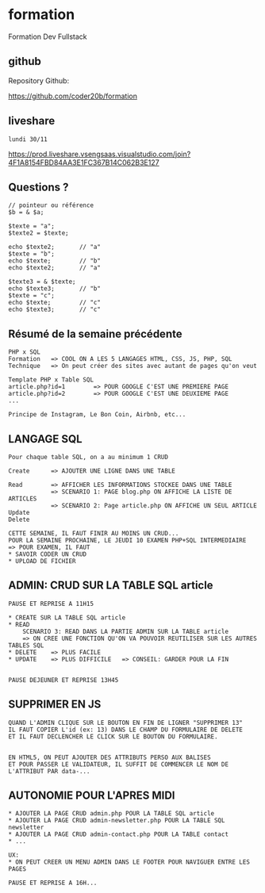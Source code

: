 # formation

Formation Dev Fullstack

## github

Repository Github:

https://github.com/coder20b/formation

## liveshare

    lundi 30/11
    
https://prod.liveshare.vsengsaas.visualstudio.com/join?4F1A8154FBD84AA3E1FC367B14C062B3E127

## Questions ?

    // pointeur ou référence
    $b = & $a;

    $texte = "a";
    $texte2 = $texte;

    echo $texte2;       // "a"
    $texte = "b";
    echo $texte;        // "b"
    echo $texte2;       // "a"

    $texte3 = & $texte;
    echo $texte3;       // "b"
    $texte = "c";
    echo $texte;        // "c"
    echo $texte3;       // "c"


## Résumé de la semaine précédente

    PHP x SQL
    Formation   => COOL ON A LES 5 LANGAGES HTML, CSS, JS, PHP, SQL
    Technique   => On peut créer des sites avec autant de pages qu'on veut
        
    Template PHP x Table SQL
    article.php?id=1        => POUR GOOGLE C'EST UNE PREMIERE PAGE
    article.php?id=2        => POUR GOOGLE C'EST UNE DEUXIEME PAGE
    ...

    Principe de Instagram, Le Bon Coin, Airbnb, etc...

## LANGAGE SQL

    Pour chaque table SQL, on a au minimum 1 CRUD

    Create      => AJOUTER UNE LIGNE DANS UNE TABLE

    Read        => AFFICHER LES INFORMATIONS STOCKEE DANS UNE TABLE
                => SCENARIO 1: PAGE blog.php ON AFFICHE LA LISTE DE ARTICLES
                => SCENARIO 2: Page article.php ON AFFICHE UN SEUL ARTICLE
    Update
    Delete

    CETTE SEMAINE, IL FAUT FINIR AU MOINS UN CRUD...
    POUR LA SEMAINE PROCHAINE, LE JEUDI 10 EXAMEN PHP+SQL INTERMEDIAIRE
    => POUR EXAMEN, IL FAUT
    * SAVOIR CODER UN CRUD
    * UPLOAD DE FICHIER


## ADMIN: CRUD SUR LA TABLE SQL article

    PAUSE ET REPRISE A 11H15

    * CREATE SUR LA TABLE SQL article
    * READ
        SCENARIO 3: READ DANS LA PARTIE ADMIN SUR LA TABLE article
        => ON CREE UNE FONCTION QU'ON VA POUVOIR REUTILISER SUR LES AUTRES TABLES SQL
    * DELETE    => PLUS FACILE
    * UPDATE    => PLUS DIFFICILE   => CONSEIL: GARDER POUR LA FIN


    PAUSE DEJEUNER ET REPRISE 13H45



## SUPPRIMER EN JS

    QUAND L'ADMIN CLIQUE SUR LE BOUTON EN FIN DE LIGNER "SUPPRIMER 13"
    IL FAUT COPIER L'id (ex: 13) DANS LE CHAMP DU FORMULAIRE DE DELETE
    ET IL FAUT DECLENCHER LE CLICK SUR LE BOUTON DU FORMULAIRE.


    EN HTML5, ON PEUT AJOUTER DES ATTRIBUTS PERSO AUX BALISES
    ET POUR PASSER LE VALIDATEUR, IL SUFFIT DE COMMENCER LE NOM DE L'ATTRIBUT PAR data-...

## AUTONOMIE POUR L'APRES MIDI

    * AJOUTER LA PAGE CRUD admin.php POUR LA TABLE SQL article
    * AJOUTER LA PAGE CRUD admin-newsletter.php POUR LA TABLE SQL newsletter
    * AJOUTER LA PAGE CRUD admin-contact.php POUR LA TABLE contact
    * ...

    UX:
    * ON PEUT CREER UN MENU ADMIN DANS LE FOOTER POUR NAVIGUER ENTRE LES PAGES

    PAUSE ET REPRISE A 16H...

    































